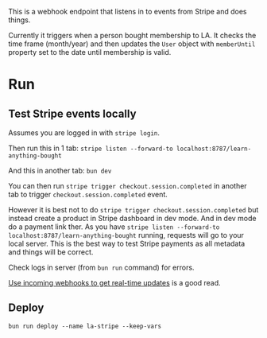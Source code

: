 This is a webhook endpoint that listens in to events from Stripe and does things.

Currently it triggers when a person bought membership to LA. It checks the time frame (month/year) and then updates the `User` object with `memberUntil` property set to the date until membership is valid.

# Run

## Test Stripe events locally

Assumes you are logged in with `stripe login`.

Then run this in 1 tab: `stripe listen --forward-to localhost:8787/learn-anything-bought`

And this in another tab: `bun dev`

You can then run `stripe trigger checkout.session.completed` in another tab to trigger `checkout.session.completed` event.

However it is best not to do `stripe trigger checkout.session.completed` but instead create a product in Stripe dashboard in dev mode. And in dev mode do a payment link ther. As you have `stripe listen --forward-to localhost:8787/learn-anything-bought` running, requests will go to your local server. This is the best way to test Stripe payments as all metadata and things will be correct.

Check logs in server (from `bun run` command) for errors.

[Use incoming webhooks to get real-time updates](https://stripe.com/docs/webhooks) is a good read.

## Deploy

```
bun run deploy --name la-stripe --keep-vars
```

